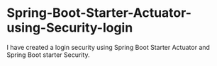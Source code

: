 # Spring-Boot-Starter-Actuator-using-Security-login

I have created a login security using Spring Boot Starter Actuator and Spring Boot starter Security.

